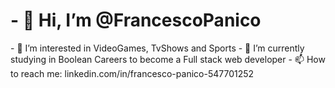 <h1> - 👋 Hi, I’m @FrancescoPanico </h1>
- 👀 I’m interested in VideoGames, TvShows and Sports
- 🌱 I’m currently studying in Boolean Careers to become a Full stack web developer
- 📫 How to reach me: linkedin.com/in/francesco-panico-547701252

